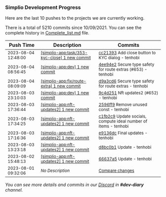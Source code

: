 
### Simplio Development Progress

Here are the last 10 pushes to the projects we are currently working.

There is a total of 5210 commits since 10/09/2021. You can see the complete history in
 [Complete_list.md](Complete_list.md) file.

| Push Time | Description | Commits |
| --- | --- | --- |
| <sub>2023-08-04 12:48:00</sub> | <sub>[[simplio-app:task/353-kyc-close] 1 new commit](https://github.com/SimplioOfficial/simplio-app/commit/cc21393cedc81020237b5264c04e211855917275)</sub> | <sub>[cc21393](https://github.com/SimplioOfficial/simplio-app/commit/cc21393cedc81020237b5264c04e211855917275) Add close button to KYC dialog - tenhobi</sub> |
| <sub>2023-08-04 08:56:45</sub> | <sub>[[simplio-app:dev] 1 new commit](https://github.com/SimplioOfficial/simplio-app/commit/4ee94e26cb0d8c507486e635cd122ccd4eebabec)</sub> | <sub>[4ee94e2](https://github.com/SimplioOfficial/simplio-app/commit/4ee94e26cb0d8c507486e635cd122ccd4eebabec) Secure type safety for route extras (#653) - tenhobi</sub> |
| <sub>2023-08-04 08:09:09</sub> | <sub>[[simplio-app:fix/route-extra] 1 new commit](https://github.com/SimplioOfficial/simplio-app/commit/d9a3cd6d1123226036ba048fbef2f88022dcc8d1)</sub> | <sub>[d9a3cd6](https://github.com/SimplioOfficial/simplio-app/commit/d9a3cd6d1123226036ba048fbef2f88022dcc8d1) Secure type safety for route extras - tenhobi</sub> |
| <sub>2023-08-03 23:10:03</sub> | <sub>[[simplio-app:dev] 1 new commit](https://github.com/SimplioOfficial/simplio-app/commit/9c4d251f4065e664a5d032077e5deee28109c4df)</sub> | <sub>[9c4d251](https://github.com/SimplioOfficial/simplio-app/commit/9c4d251f4065e664a5d032077e5deee28109c4df) Nft updates2 (#652) - tenhobi</sub> |
| <sub>2023-08-03 17:36:44</sub> | <sub>[[simplio-app:nft-updates2] 1 new commit](https://github.com/SimplioOfficial/simplio-app/commit/2596ff9483830aeeacec370558be77bc4ed41639)</sub> | <sub>[2596ff9](https://github.com/SimplioOfficial/simplio-app/commit/2596ff9483830aeeacec370558be77bc4ed41639) Remove unused const - tenhobi</sub> |
| <sub>2023-08-03 17:34:25</sub> | <sub>[[simplio-app:nft-updates2] 1 new commit](https://github.com/SimplioOfficial/simplio-app/commit/c1fb2c969afff33065c58ba8b2045821d91159b2)</sub> | <sub>[c1fb2c9](https://github.com/SimplioOfficial/simplio-app/commit/c1fb2c969afff33065c58ba8b2045821d91159b2) Update socials, compute ideal number of items - tenhobi</sub> |
| <sub>2023-08-03 17:16:36</sub> | <sub>[[simplio-app:nft-updates2] 1 new commit](https://github.com/SimplioOfficial/simplio-app/commit/e9136dc463eb444acd97b8d948e02868d15eb4a1)</sub> | <sub>[e9136dc](https://github.com/SimplioOfficial/simplio-app/commit/e9136dc463eb444acd97b8d948e02868d15eb4a1) Final updates - tenhobi</sub> |
| <sub>2023-08-03 13:23:18</sub> | <sub>[[simplio-app:nft-updates2] 1 new commit](https://github.com/SimplioOfficial/simplio-app/commit/d8bc0b19341bef74a0b3052b71588cf561e6921f)</sub> | <sub>[d8bc0b1](https://github.com/SimplioOfficial/simplio-app/commit/d8bc0b19341bef74a0b3052b71588cf561e6921f) Update - tenhobi</sub> |
| <sub>2023-08-02 15:48:13</sub> | <sub>[[simplio-app:nft-updates2] 1 new commit](https://github.com/SimplioOfficial/simplio-app/commit/66637a5222fcede55c96a0aa6e4f9d521c5ed9ec)</sub> | <sub>[66637a5](https://github.com/SimplioOfficial/simplio-app/commit/66637a5222fcede55c96a0aa6e4f9d521c5ed9ec) Update - tenhobi</sub> |
| <sub>2023-08-01 09:32:06</sub> | <sub>_No Description_</sub> | <sub>[Compare changes](https://github.com/SimplioOfficial/simplio-app/compare/36824513cfcb...750ad05b0bc5)</sub> |

_You can see more details and commits in our [Discord](https://discord.gg/aKhjuwZmdP) in **#dev-diary** channel._
